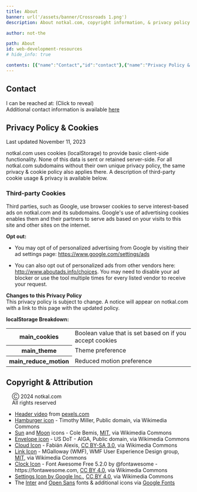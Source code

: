 ```yaml
---
title: About
banner: url('/assets/banner/Crossroads 1.png')
description: About notkal.com, copyright information, & privacy policy

author: not-the

path: About
id: web-development-resources
# hide_info: true

contents: [{"name":"Contact","id":"contact"},{"name":"Privacy Policy & Cookies","id":"privacy","children":[{"name":"Third-party Cookies","id":"third_party_cookies"}]},{"name":"Copyright & Attribution","id":"copyright"}]
---
```


<h2 id="contact">Contact</h2>
<p>
    I can be reached at: <a role="button" tabindex="0" data-obfuscated>(Click to reveal)</a><br/>
    Additional contact information is available <a href="/#contact">here</a>
</p>

<!-- <h2>This Website</h2>
<p>
    I made this website to use as a personal portfolio and to test my web development skills. A more complete list of web projects I've worked on is on my <a href="https://github.com/not-the" rel="noreferrer">Github profile</a>. The privacy policy below is necessary for me to run ads on Carrot Clicker, but I make an effort to preserve privacy as much as possible on pages I don't run ads on.
</p> -->

<h2 id="privacy">Privacy Policy & Cookies</h2>
<p class="secondary_text italic">Last updated November 11, 2023</p>
<p>
    notkal.com uses cookies (localStorage) to provide basic client-side functionality. None of this data is sent or retained server-side. For all notkal.com subdomains without their own unique privacy policy, the same privacy & cookie policy also applies there. A description of third-party cookie usage & privacy is available below.
</p>

<h3 id="third_party_cookies">Third-party Cookies</h3>
<p>
    Third parties, such as Google, use browser cookies to serve interest-based ads on notkal.com and its subdomains. Google's use of advertising cookies enables them and their partners to serve ads based on your visits to this site and other sites on the internet.
</p>
<p>
    <strong>Opt out:</strong>
    <ul class="secondary_text">
        <li>
            You may opt of of personalized advertising from Google by visiting their ad settings page: <a href="https://www.google.com/settings/ads" rel="noreferrer" target="_blank">https://www.google.com/settings/ads</a>
        </p>
        <li>
            You can also opt out of personalized ads from other vendors here: <a href="http://www.aboutads.info/choices" rel="noreferrer" target="_blank">http://www.aboutads.info/choices</a>. You may need to disable your ad blocker or use the tool multiple times for every listed vendor to receive your request.
        </p>
    </ul>
</p>

<p>
    <strong>Changes to this Privacy Policy</strong><br/>
    This privacy policy is subject to change. A notice will appear on notkal.com with a link to this page with the updated policy.
</p>

<p>
    <strong>localStorage Breakdown:</strong>
    <table>
        <tr>
            <th>main_cookies</th>
            <td>Boolean value that is set based on if you accept cookies</td>
        </tr>
        <tr>
            <th>main_theme</th>
            <td>Theme preference</td>
        </tr>
        <tr>
            <th>main_reduce_motion</th>
            <td>Reduced motion preference</td>
        </tr>
    </table>
</p>

<h2 id="copyright">Copyright & Attribution</h2>
<p>
    <p class="emphasize" style="border-left: 6px solid var(--accent-color); padding-left: 16px;">
        Ⓒ 2024 notkal.com<br/>
        All rights reserved
    </p>
    <ul>
        <li>
            <a href="https://www.pexels.com/video/changes-in-form-and-appearance-of-a-submerged-material-3163534/" target="_blank" rel="noreferrer">Header video</a> from <a href="https://www.pexels.com/">pexels.com</a>
        </li>
        <li>
            <a href="https://commons.wikimedia.org/wiki/File:Hamburger_icon.svg" target="_blank" rel="noreferrer">Hamburger icon</a> - Timothy Miller, Public domain, via Wikimedia Commons
        </li>
        <li>
            <a href="https://commons.wikimedia.org/wiki/File:Feather-weather-sun.svg" target="_blank" rel="noreferrer">Sun</a> and <a href="https://commons.wikimedia.org/wiki/File:Feather-weather-moon.svg" target="_blank" rel="noreferrer">Moon</a> icons - Cole Bemis, <a href="http://opensource.org/licenses/mit-license.php" target="_blank" rel="noreferrer">MIT</a>, via Wikimedia Commons
        </li>
        <li>
            <a href="https://commons.wikimedia.org/wiki/File:Aiga_mail_inverted_nobg.svg" target="_blank" rel="noreferrer">Envelope icon</a> - US DoT - AIGA, Public domain, via Wikimedia Commons
        </li>
        <li>
            <a href="https://commons.wikimedia.org/wiki/File:Antu_folder-cloud.svg" target="_blank" rel="noreferrer">Cloud Icon</a> - Fabián Alexis, <a href="https://creativecommons.org/licenses/by-sa/3.0" target="_blank" rel="noreferrer">CC BY-SA 3.0</a>, via Wikimedia Commons
        </li>
        <li>
            <a href="https://commons.wikimedia.org/wiki/File:Echo_link-blue_icon_slanted.svg" target="_blank" rel="noreferrer">Link Icon</a> - MGalloway (WMF), WMF User Experience Design group, <a href="http://opensource.org/licenses/mit-license.php" target="_blank" rel="noreferrer">MIT</a>, via Wikimedia Commons
        </li>
        <li>
            <a href="https://commons.wikimedia.org/wiki/File:Font_Awesome_5_regular_clock.svg" target="_blank" rel="noreferrer">Clock Icon</a> - Font Awesome Free 5.2.0 by @fontawesome - https://fontawesome.com, <a href="https://creativecommons.org/licenses/by/4.0" target="_blank" rel="noreferrer">CC BY 4.0</a>, via Wikimedia Commons
        </li>
        <li>
            <a href="https://commons.wikimedia.org/wiki/File:Ic_settings_48px.svg" target="_blank" rel="noreferrer">Settings Icon by Google Inc.</a>, <a href="https://creativecommons.org/licenses/by/4.0" target="_blank" rel="noreferrer">CC BY 4.0</a>, via Wikimedia Commons
        </li>
        <li>
            The <a href="https://fonts.google.com/specimen/Inter" target="_blank" rel="noreferrer">Inter</a> and <a href="https://fonts.google.com/specimen/Open+Sans" target="_blank" rel="noreferrer">Open Sans</a> fonts & additional icons via <a href="https://fonts.google.com/" target="_blank" rel="noreferrer">Google Fonts</a>
        </li>
    </ul>
</p>